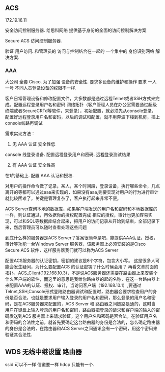 ## ACS 



172.19.16.11

安全访问控制服务器.
 给思科网络 提供基于身份的全面的访问控制解决方案 

Secure ACS   访问控制服务器.

验证 用户访问.  和管理员的 访问与控制结合在一起的  一个集中的 身份识别网络 解决方案.



### AAA  
大公司 全套 Cisco.
为了加强 设备的安全性.
要求多设备的维护和操作 要求 一人一号
不同人员登录设备的权限不一样.




客户日常管理设备和修改配置文件，大多数都是通过远程Telnet或者SSH方式来完成。配置远程登录用户名和密码
网络拓扑（客户管理人员在办公室需要通过超级终端或者SecureCRTd等软件，来登录），初始配置，就必须先从console登录，配置好远程登录用户名和密码，以后的调试和配置，就不用奔波下楼到机房，插上console线路再调试

需求实现方法：
1. 无 AAA 认证  安全性低

console 线登录设备.
配置远程登录用户和密码.
远程登录测试结果





2. 有 AAA 认证  安全性高

在1的基础上. 配置 AAA 认证和授权.

对用户的操作命令做了记录，某人，某个时间段，登录设备，执行哪些命令，几点离开的等都可以通过aaa来实现的，如果没有aaa,则要实现对用户的行为进行审计就比较困难了，关键是管理复杂了，客户执行起来非常不便。



ACS Server查询本地的数据库，如果客户端发送的用户名和密码和本地数据库的一样，则认证通过，再依据你的授权配置完成 相应的授权，审计也更加容易实现，可以和SQL等数据库结合起来，把用户的访问记录从开始到结束，全部记录下来，然后管理员可以随时查看处理这些问题


到底什么样的服务器是ACS Server？答案很简单是吧，能提供AAA认证，授权，审计等功能一台Windows Server 服务器，该服务器上必须安装的是Cisco Secure ACS 软件，这样服务器我们就可以称为ACS Server


配置ACS服务器的认证密钥，密钥的建议是8个字符，包含大小写。
这是很多人可能会发生疑问，为什么要配置ACS 的认证密钥？什么时候会用？
再看文章前面的拓扑，ACS_Client(192.168.10.3)，不是说ACS服务器还需要在路由器上来安装个什么客户端的软件，而这里的意思是我给你路由器的起的名称，在这一台路由器上来配置AAA的认证、授权、审计，当访问客户端（192.168.10.1）,要通过Telnet,SSH,Console形式登陆路由器调试和配置时，路由器会要求检查用户的身份是否合法，也就是要求用户输入登录的用户名和密码，那么登录的用户名和密码，是在ACS服务器来配置的，ACS Server 和 路由器之间链路是通的，这时当用户在键盘上输入登录的用户名和密码，路由器把登录的请求和客户端的输入的密码发送到ACS 服务器上来请求验证，这个用户名和密码是否合法，在验证用户名和密码的合法性之前，就首先要确定这台路由器的身份是合法的，怎么确定路由器的身份是合法的，在路由器和ACS Server之间通讯会有一个密码，用这个密码来验证其合法性.









## WDS 无线中继设置 路由器

ssid 可以不一样
信道要一样
hdcp 只能有一个.















